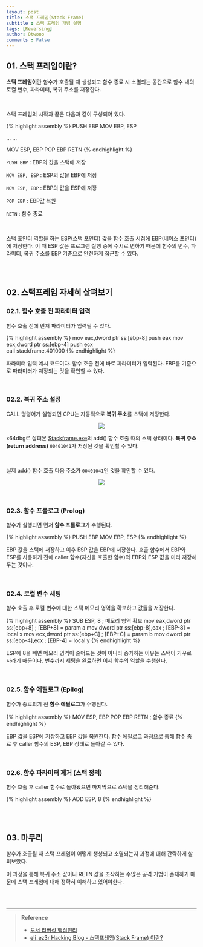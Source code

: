```yaml
---
layout: post
title: 스택 프레임(Stack Frame)
subtitle : 스택 프레임 개념 설명
tags: [Reversing]
author: Otwooo
comments : False
---
```


## 01. 스택 프레임이란?

**스택 프레임이**란 함수가 호출될 때 생성되고 함수 종료 시 소멸되는 공간으로 함수 내의 로컬 변수, 파라미터, 복귀 주소를 저장한다. 

<br>

스택 프레임의 시작과 끝은 다음과 같이 구성되어 있다.

{% highlight assembly %}
PUSH EBP
MOV EBP, ESP

...
...

MOV ESP, EBP
POP EBP
RETN
{% endhighlight %}

`PUSH EBP` : EBP의 값을 스택에 저장

`MOV EBP, ESP` : ESP의 값을 EBP에 저장

`MOV ESP, EBP` : EBP의 값을 ESP에 저장

`POP EBP` : EBP값 복원

`RETN` : 함수 종료

<br>

스택 포인터 역할을 하는 ESP(스택 포인터) 값을 함수 호출 시점에 EBP(베이스 포인터)에 저장한다. 이 때 ESP 값은 프로그램 실행 중에 수시로 변하기 때문에 함수의 변수, 파라미터, 복귀 주소를 EBP 기준으로 안전하게 접근할 수 있다. 

<br><br>

## 02. 스택프레임 자세히 살펴보기

### 02.1. 함수 호출 전 파라미터 입력

함수 호출 전에 먼저 파라미터가 입력될 수 있다. 

{% highlight assembly %}
mov eax,dword ptr ss:[ebp-8]
push eax
mov ecx,dword ptr ss:[ebp-4]
push ecx  
call stackframe.401000
{% endhighlight %}

파라미터 입력 예시 코드이다. 함수 호출 전에 바로 파라미터가 입력된다. EBP를 기준으로 파라미터가 저장되는 것을 확인할 수 있다.

<br>

### 02.2. 복귀 주소 설정

CALL 명령어가 실행되면 CPU는 자동적으로 **복귀 주소**를 스택에 저장한다.

<p align="center">
<img src="{{ site.baseurl }}assets\img\2_Untitled.png">
</p>

x64dbg로 살펴본 [Stackframe.exe](https://github.com/reversecore/book/tree/master/%EC%8B%A4%EC%8A%B5%EC%98%88%EC%A0%9C/01_%EA%B8%B0%EC%B4%88_%EB%A6%AC%EB%B2%84%EC%8B%B1/07_Stack_Frame/bin)의 add() 함수 호출 때의 스택 상태이다. **복귀 주소(return address)** `00401041`가 저장된 것을 확인할 수 있다.

<br>

실제 add() 함수 호출 다음 주소가 `00401041`인 것을 확인할 수 있다.

<p align="center">
<img src="{{ site.baseurl }}assets\img\2_Untitled 1.png">
</p>

<br>

### 02.3. 함수 프롤로그 (Prolog)

함수가 실행되면 먼저 **함수 프롤로그**가 수행된다.

{% highlight assembly %}
PUSH EBP
MOV EBP, ESP
{% endhighlight %}

EBP 값을 스택에 저장하고 이후 ESP 값을 EBP에 저장한다. 호출 함수에서 EBP와 ESP를 사용하기 전에 caller 함수(자신을 호출한 함수)의 EBP와 ESP 값을 미리 저장해두는 것이다.

<br>

### 02.4. 로컬 변수 세팅

함수 호출 후 로컬 변수에 대한 스택 메모리 영역을 확보하고 값들을 저장한다.

{% highlight assembly %}
SUB ESP, 8 ; 메모리 영역 확보
mov eax,dword ptr ss:[ebp+8] ; [EBP+8] = param a
mov dword ptr ss:[ebp-8],eax ; [EBP-8] = local x
mov ecx,dword ptr ss:[ebp+C] ; [EBP+C] = param b
mov dword ptr ss:[ebp-4],ecx ; [EBP-4] = local y 
{% endhighlight %}

ESP에 8을 빼면 메모리 영역이 줄어드는 것이 아니라 증가하는 이유는 스택이 거꾸로 자라기 때문이다.
변수까지 세팅을 완료하면 이제 함수의 역할을 수행한다.

<br>

### 02.5. 함수 에필로그 (Epilog)

함수가 종료되기 전 **함수 에필로그**가 수행된다.

{% highlight assembly %}
MOV ESP, EBP
POP EBP
RETN ; 함수 종료
{% endhighlight %}

EBP 값을 ESP에 저장하고 EBP 값을 복원한다. 함수 에필로그 과정으로 통해 함수 종료 후 caller 함수의 ESP, EBP 상태로 돌아갈 수 있다.

<br>

### 02.6. 함수 파라미터 제거 (스택 정리)

함수 호출 후 caller 함수로 돌아왔으면 마지막으로 스택을 정리해준다.

{% highlight assembly %}
ADD ESP, 8
{% endhighlight %}

<br><br>

## 03. 마무리

함수가 호출될 때 스택 프레임이 어떻게 생성되고 소멸되는지 과정에 대해 간략하게 살펴보았다. 

이 과정을 통해 복귀 주소 값이나 RETN 값을 조작하는 수많은 공격 기법이 존재하기 때문에 스택 프레임에 대해 정확히 이해하고 있어야한다.

<br><br>

---

> **Reference**
> 
> - [도서 리버싱 핵심원리](https://www.aladin.co.kr/shop/wproduct.aspx?ItemId=19577173)
> - [eli_ez3r Hacking Blog - 스택프레임(Stack Frame) 이란?](https://eliez3r.github.io/post/2019/10/16/study-system.Stack-Frame.html)